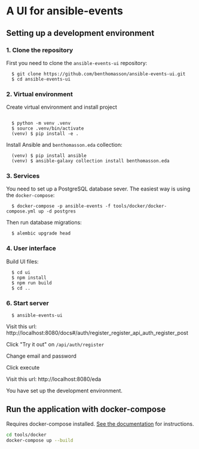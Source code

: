 # A UI for ansible-events

## Setting up a development environment

### 1. Clone the repository

First you need to clone the `ansible-events-ui` repository:

```shell
  $ git clone https://github.com/benthomasson/ansible-events-ui.git
  $ cd ansible-events-ui
```

### 2. Virtual environment

Create virtual environment and install project

```shell

  $ python -m venv .venv
  $ source .venv/bin/activate
  (venv) $ pip install -e .
```

Install Ansible and `benthomasson.eda` collection:

```shell
  (venv) $ pip install ansible
  (venv) $ ansible-galaxy collection install benthomasson.eda
```

### 3. Services

You need to set up a PostgreSQL database sever. The easiest way is using the `docker-compose`:

```shell
  $ docker-compose -p ansible-events -f tools/docker/docker-compose.yml up -d postgres
```

Then run database migrations:

```shell
  $ alembic upgrade head
```

### 4. User interface

Build UI files:

```shell
  $ cd ui
  $ npm install
  $ npm run build
  $ cd ..
```

### 6. Start server

```shell
  $ ansible-events-ui
```

Visit this url: http://localhost:8080/docs#/auth/register_register_api_auth_register_post

Click "Try it out" on `/api/auth/register`

Change email and password

Click execute

Visit this url: http://localhost:8080/eda

You have set up the development environment.

## Run the application with docker-compose

Requires docker-compose installed. [See the documentation](https://docs.docker.com/compose/install/) for instructions.

```sh
cd tools/docker
docker-compose up --build
```
